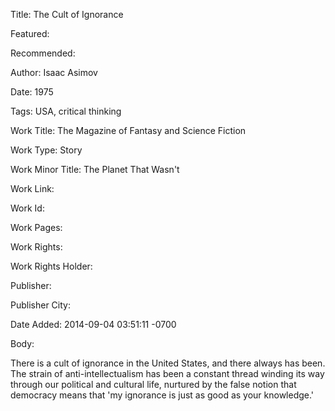 Title: The Cult of Ignorance

Featured: 

Recommended: 

Author: Isaac Asimov

Date: 1975

Tags: USA, critical thinking

Work Title: The Magazine of Fantasy and Science Fiction

Work Type: Story

Work Minor Title:  The Planet That Wasn't

Work Link: 

Work Id:  

Work Pages:  

Work Rights:  

Work Rights Holder:  

Publisher:  

Publisher City:  

Date Added: 2014-09-04 03:51:11 -0700

Body:

There is a cult of ignorance in the United States, and there always has been. The strain of anti-intellectualism has been a constant thread winding its way through our political and cultural life, nurtured by the false notion that democracy means that 'my ignorance is just as good as your knowledge.'


